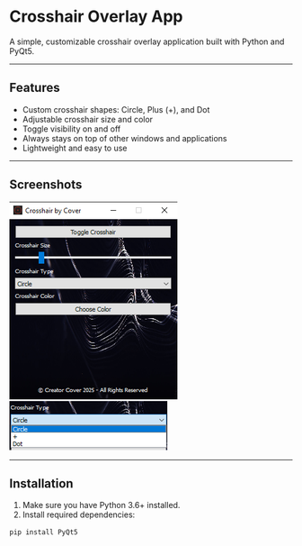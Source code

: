 # Crosshair Overlay App

A simple, customizable crosshair overlay application built with Python and PyQt5.

---

## Features

- Custom crosshair shapes: Circle, Plus (+), and Dot  
- Adjustable crosshair size and color  
- Toggle visibility on and off  
- Always stays on top of other windows and applications  
- Lightweight and easy to use  

---

## Screenshots

![Crosshair Control Panel](screenshots/CrosshairApp.png)
![Crosshair Types](screenshots/CrosshairTypes.png)

---

## Installation

1. Make sure you have Python 3.6+ installed.  
2. Install required dependencies:

```bash
pip install PyQt5
